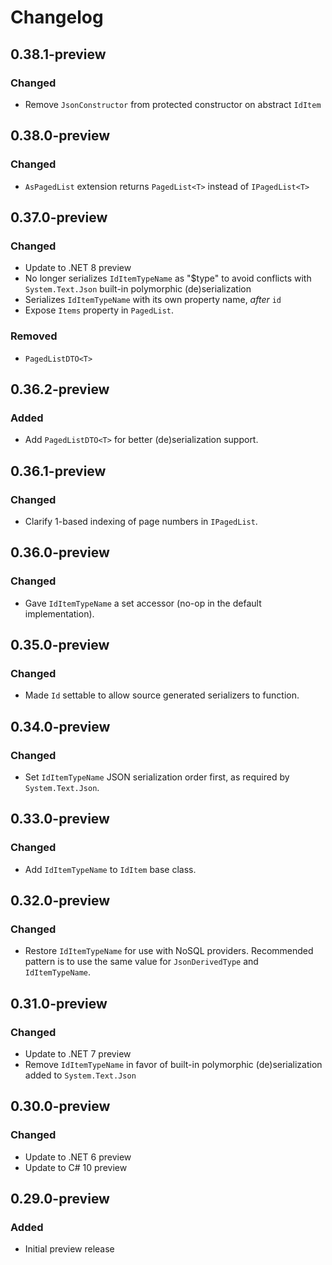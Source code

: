 # Changelog

## 0.38.1-preview
### Changed
- Remove `JsonConstructor` from protected constructor on abstract `IdItem`

## 0.38.0-preview
### Changed
- `AsPagedList` extension returns `PagedList<T>` instead of `IPagedList<T>`

## 0.37.0-preview
### Changed
- Update to .NET 8 preview
- No longer serializes `IdItemTypeName` as "$type" to avoid conflicts with `System.Text.Json` built-in polymorphic (de)serialization
- Serializes `IdItemTypeName` with its own property name, *after* `id`
- Expose `Items` property in `PagedList`.
### Removed
- `PagedListDTO<T>`

## 0.36.2-preview
### Added
- Add `PagedListDTO<T>` for better (de)serialization support.

## 0.36.1-preview
### Changed
- Clarify 1-based indexing of page numbers in `IPagedList`.

## 0.36.0-preview
### Changed
- Gave `IdItemTypeName` a set accessor (no-op in the default implementation).

## 0.35.0-preview
### Changed
- Made `Id` settable to allow source generated serializers to function.

## 0.34.0-preview
### Changed
- Set `IdItemTypeName` JSON serialization order first, as required by `System.Text.Json`.

## 0.33.0-preview
### Changed
- Add `IdItemTypeName` to `IdItem` base class.

## 0.32.0-preview
### Changed
- Restore `IdItemTypeName` for use with NoSQL providers. Recommended pattern is to use the same value for `JsonDerivedType` and `IdItemTypeName`.

## 0.31.0-preview
### Changed
- Update to .NET 7 preview
- Remove `IdItemTypeName` in favor of built-in polymorphic (de)serialization added to `System.Text.Json`

## 0.30.0-preview
### Changed
- Update to .NET 6 preview
- Update to C# 10 preview

## 0.29.0-preview
### Added
- Initial preview release